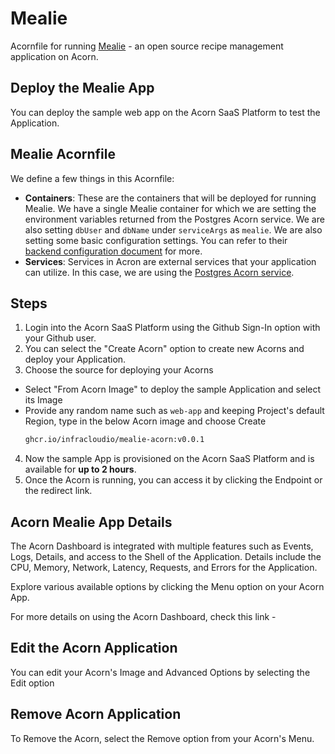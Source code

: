 # Mealie
Acornfile for running [Mealie](https://mealie.io/) - an open source recipe management application on Acorn.


## Deploy the Mealie App 

You can deploy the sample web app on the Acorn SaaS Platform to test the Application.

## Mealie Acornfile

We define a few things in this Acornfile:

- **Containers**: These are the containers that will be deployed for running Mealie. We have a single Mealie container for which we are setting the environment variables returned from the Postgres Acorn service. We are also setting `dbUser` and `dbName` under `serviceArgs` as `mealie`. We are also setting some basic configuration settings. You can refer to their [backend configuration document](https://nightly.mealie.io/documentation/getting-started/installation/backend-config/) for more.
- **Services**: Services in Acron are external services that your application can utilize. In this case, we are using the [Postgres Acorn service](https://github.com/acorn-io/postgres/pkgs/container/postgres).


## Steps

1. Login into the Acorn SaaS Platform using the Github Sign-In option with your Github user.
2. You can select the "Create Acorn" option to create new Acorns and deploy your Application.
3. Choose the source for deploying your Acorns
  * Select "From Acorn Image" to deploy the sample Application and select its Image
  * Provide any random name such as `web-app` and keeping Project's default Region, type in the below Acorn image and choose Create 
    ```bash
    ghcr.io/infracloudio/mealie-acorn:v0.0.1
    ```
4. Now the sample App is provisioned on the Acorn SaaS Platform and is available for **up to 2 hours**.
5. Once the Acorn is running, you can access it by clicking the Endpoint or the redirect link.

## Acorn Mealie App Details

The Acorn Dashboard is integrated with multiple features such as Events, Logs, Details, and access to the Shell of the Application. Details include the CPU, Memory, Network, Latency, Requests, and Errors for the Application.

Explore various available options by clicking the Menu option on your Acorn App.

For more details on using the Acorn Dashboard, check this link - 

## Edit the Acorn Application

You can edit your Acorn's Image and Advanced Options by selecting the Edit option 

## Remove Acorn Application

To Remove the Acorn, select the Remove option from your Acorn's Menu.



